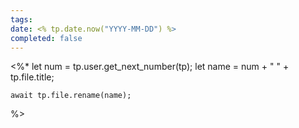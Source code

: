 ```yaml
---
tags: 
date: <% tp.date.now("YYYY-MM-DD") %>
completed: false
---
```

<%*
	let num = tp.user.get_next_number(tp);
	let name = num + " " + tp.file.title;

	await tp.file.rename(name);
%>